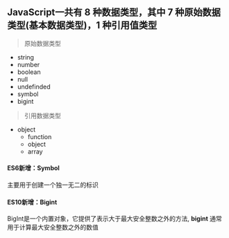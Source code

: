 ## JavaScript一共有 **8** 种数据类型，其中 **7** 种原始数据类型(基本数据类型)，**1** 种引用值类型

> 原始数据类型

- string
- number
- boolean
- null
- undefinded
- symbol
- bigint

> 引用数据类型

- object
  - function
  - object
  - array

#### ES6新增：Symbol

主要用于创建一个独一无二的标识

#### ES10新增：Bigint

BigInt是一个内置对象，它提供了表示大于最大安全整数之外的方法, **bigint** 通常用于计算最大安全整数之外的数值